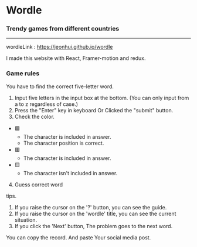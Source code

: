 Wordle 
=============
 ### Trendy games from different countries
  
 -------------
 wordleLink : <https://jeonhui.github.io/wordle>

 I made this website with React, Framer-motion and redux.
  
### Game rules  
You have to find the correct five-letter word.
 1. Input five letters in the input box at the bottom.
    (You can only input from a to z regardless of case.)
 2. Press the "Enter" key in keyboard Or  Clicked the "submit" button.
 3. Check the color.

 + 🟩
   * The character is included in answer.
   * The character position is correct.
 + 🟥
   * The character is included in answer.
 + 🟨
   * The character isn't included in answer.
 4. Guess correct word  

 tips.
 1. If you raise the cursor on the '?' button, you can see the guide.
 2. If you raise the cursor on the 'wordle' title, you can see the current situation.
 3. If you click the 'Next' button, The problem goes to the next word.

 You can copy the record. And paste Your social media post.
